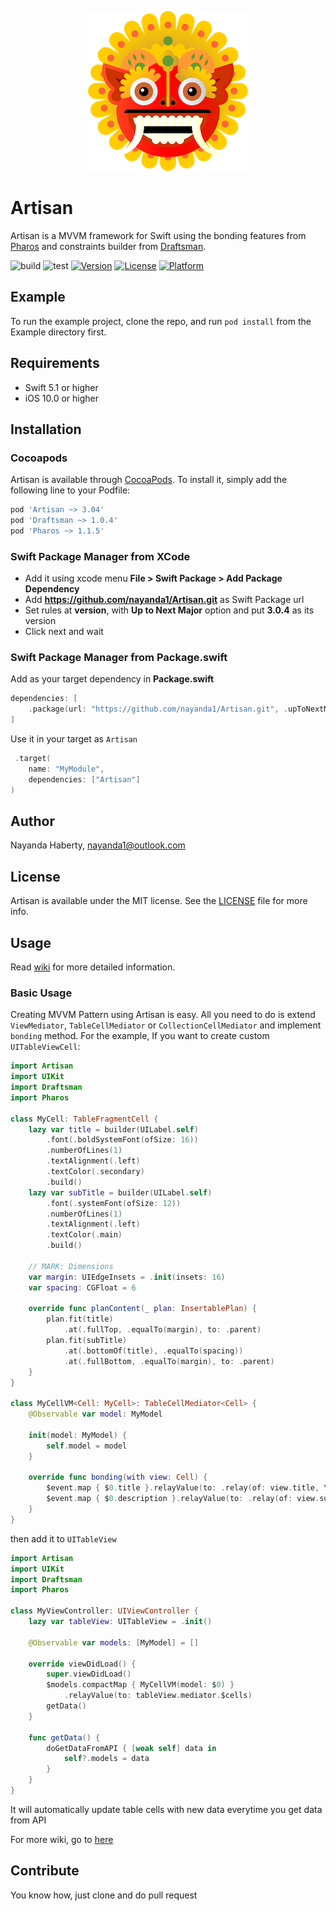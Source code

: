 <p align="center">
  <img width="256" height="256" src="Artisan.png"/>
</p>

# Artisan

Artisan is a MVVM framework for Swift using the bonding features from [Pharos](https://github.com/nayanda1/Pharos) and constraints builder from [Draftsman](https://github.com/nayanda1/Draftsman).

![build](https://github.com/nayanda1/Artisan/workflows/build/badge.svg)
![test](https://github.com/nayanda1/Artisan/workflows/test/badge.svg)
[![Version](https://img.shields.io/cocoapods/v/Artisan.svg?style=flat)](https://cocoapods.org/pods/Artisan)
[![License](https://img.shields.io/cocoapods/l/Artisan.svg?style=flat)](https://cocoapods.org/pods/Artisan)
[![Platform](https://img.shields.io/cocoapods/p/Artisan.svg?style=flat)](https://cocoapods.org/pods/Artisan)

## Example

To run the example project, clone the repo, and run `pod install` from the Example directory first.

## Requirements

- Swift 5.1 or higher
- iOS 10.0 or higher

## Installation

### Cocoapods

Artisan is available through [CocoaPods](https://cocoapods.org). To install
it, simply add the following line to your Podfile:

```ruby
pod 'Artisan ~> 3.04'
pod 'Draftsman ~> 1.0.4'
pod 'Pharos ~> 1.1.5'
```

### Swift Package Manager from XCode

- Add it using xcode menu **File > Swift Package > Add Package Dependency**
- Add **https://github.com/nayanda1/Artisan.git** as Swift Package url
- Set rules at **version**, with **Up to Next Major** option and put **3.0.4** as its version
- Click next and wait

### Swift Package Manager from Package.swift

Add as your target dependency in **Package.swift**

```swift
dependencies: [
    .package(url: "https://github.com/nayanda1/Artisan.git", .upToNextMajor(from: "3.0.4"))
]
```

Use it in your target as `Artisan`

```swift
 .target(
    name: "MyModule",
    dependencies: ["Artisan"]
)
```

## Author

Nayanda Haberty, nayanda1@outlook.com

## License

Artisan is available under the MIT license. See the [LICENSE](LICENSE) file for more info.

## Usage

Read [wiki](https://github.com/nayanda1/Artisan/wiki) for more detailed information.

### Basic Usage

Creating MVVM Pattern using Artisan is easy. All you need to do is extend `ViewMediator`, `TableCellMediator` or `CollectionCellMediator` and implement `bonding` method.
For the example, If you want to create custom `UITableViewCell`:

```swift
import Artisan
import UIKit
import Draftsman
import Pharos

class MyCell: TableFragmentCell {
    lazy var title = builder(UILabel.self)
        .font(.boldSystemFont(ofSize: 16))
        .numberOfLines(1)
        .textAlignment(.left)
        .textColor(.secondary)
        .build()
    lazy var subTitle = builder(UILabel.self)
        .font(.systemFont(ofSize: 12))
        .numberOfLines(1)
        .textAlignment(.left)
        .textColor(.main)
        .build()
    
    // MARK: Dimensions
    var margin: UIEdgeInsets = .init(insets: 16)
    var spacing: CGFloat = 6
    
    override func planContent(_ plan: InsertablePlan) {
        plan.fit(title)
            .at(.fullTop, .equalTo(margin), to: .parent)
        plan.fit(subTitle)
            .at(.bottomOf(title), .equalTo(spacing))
            .at(.fullBottom, .equalTo(margin), to: .parent)
    }
}

class MyCellVM<Cell: MyCell>: TableCellMediator<Cell> {
    @Observable var model: MyModel
    
    init(model: MyModel) {
        self.model = model
    }

    override func bonding(with view: Cell) {
        $event.map { $0.title }.relayValue(to: .relay(of: view.title, \.text))
        $event.map { $0.description }.relayValue(to: .relay(of: view.subTitle, \.text))
    }
}
```

then add it to `UITableView`

```swift
import Artisan
import UIKit
import Draftsman
import Pharos

class MyViewController: UIViewController {
    lazy var tableView: UITableView = .init()

    @Observable var models: [MyModel] = []

    override viewDidLoad() {
        super.viewDidLoad()
        $models.compactMap { MyCellVM(model: $0) }
            .relayValue(to: tableView.mediator.$cells)
        getData()
    }

    func getData() {
        doGetDataFromAPI { [weak self] data in
            self?.models = data
        }
    }
}
```

It will automatically update table cells with new data everytime you get data from API

For more wiki, go to [here](https://github.com/nayanda1/Artisan/wiki)

## Contribute

You know how, just clone and do pull request
